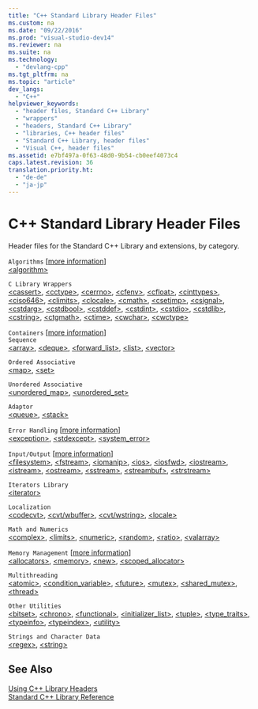 ```yaml
---
title: "C++ Standard Library Header Files"
ms.custom: na
ms.date: "09/22/2016"
ms.prod: "visual-studio-dev14"
ms.reviewer: na
ms.suite: na
ms.technology: 
  - "devlang-cpp"
ms.tgt_pltfrm: na
ms.topic: "article"
dev_langs: 
  - "C++"
helpviewer_keywords: 
  - "header files, Standard C++ Library"
  - "wrappers"
  - "headers, Standard C++ Library"
  - "libraries, C++ header files"
  - "Standard C++ Library, header files"
  - "Visual C++, header files"
ms.assetid: e7bf497a-0f63-48d0-9b54-cb0eef4073c4
caps.latest.revision: 36
translation.priority.ht: 
  - "de-de"
  - "ja-jp"
---
```

# C++ Standard Library Header Files
Header files for the Standard C++ Library and extensions, by category.  
  
 `Algorithms` [[more information](../vs140/algorithms--modern-c---.md)]  
 [\<algorithm>](../vs140/-algorithm-.md)  
  
 `C Library Wrappers`  
 [\<cassert>](../vs140/-cassert-.md), [\<cctype>](../vs140/-cctype-.md), [\<cerrno>](../vs140/-cerrno-.md), [\<cfenv>](../vs140/-cfenv-.md), [\<cfloat>](../vs140/-cfloat-.md), [\<cinttypes>](../vs140/-cinttypes-.md), [\<ciso646>](../vs140/-ciso646-.md), [\<climits>](../vs140/-climits-.md), [\<clocale>](../vs140/-clocale-.md), [\<cmath>](../vs140/-cmath-.md), [\<csetjmp>](../vs140/-csetjmp-.md), [\<csignal>](../vs140/-csignal-.md), [\<cstdarg>](../vs140/-cstdarg-.md), [\<cstdbool>](../vs140/-cstdbool-.md), [\<cstddef>](../vs140/-cstddef-.md), [\<cstdint>](../vs140/-cstdint-.md), [\<cstdio>](../vs140/-cstdio-.md), [\<cstdlib>](../vs140/-cstdlib-.md), [\<cstring>](../vs140/-cstring-.md), [\<ctgmath>](../vs140/-ctgmath-.md), [\<ctime>](../vs140/-ctime-.md), [\<cwchar>](../vs140/-cwchar-.md), [\<cwctype>](../vs140/-cwctype-.md)  
  
 `Containers` [[more information](../vs140/containers--modern-c---.md)]  
 `Sequence`  
 [\<array>](../vs140/-array-.md), [\<deque>](../vs140/-deque-.md), [\<forward_list>](../vs140/-forward_list-.md), [\<list>](../vs140/-list-.md), [\<vector>](../vs140/-vector-.md)  
  
 `Ordered Associative`  
 [\<map>](../vs140/-map-.md), [\<set>](../vs140/-set-.md)  
  
 `Unordered Associative`  
 [\<unordered_map>](../vs140/-unordered_map-.md), [\<unordered_set>](../vs140/-unordered_set-.md)  
  
 `Adaptor`  
 [\<queue>](../vs140/-queue-.md), [\<stack>](../vs140/-stack-.md)  
  
 `Error Handling` [[more information](../vs140/errors-and-exception-handling--modern-c---.md)]  
 [\<exception>](../vs140/-exception-.md), [\<stdexcept>](../vs140/-stdexcept-.md), [\<system_error>](../vs140/-system_error-.md)  
  
 `Input/Output` [[more information](../vs140/string-and-i-o-formatting--modern-c---.md)]  
 [\<filesystem>](../vs140/-filesystem-.md), [\<fstream>](../vs140/-fstream-.md), [\<iomanip>](../vs140/-iomanip-.md), [\<ios>](../vs140/-ios-.md), [\<iosfwd>](../vs140/-iosfwd-.md), [\<iostream>](../vs140/-iostream-.md), [\<istream>](../vs140/-istream-.md), [\<ostream>](../vs140/-ostream-.md), [\<sstream>](../vs140/-sstream-.md), [\<streambuf>](../vs140/-streambuf-.md), [\<strstream>](../vs140/-strstream-.md)  
  
 `Iterators Library`  
 [\<iterator>](../vs140/-iterator-.md)  
  
 `Localization`  
 [\<codecvt>](../vs140/-codecvt-.md), [\<cvt/wbuffer>](../vs140/-cvt-wbuffer-.md), [\<cvt/wstring>](../vs140/-cvt-wstring-.md), [\<locale>](../vs140/-locale-.md)  
  
 `Math and Numerics`  
 [\<complex>](../vs140/-complex-.md), [\<limits>](../vs140/-limits-.md), [\<numeric>](../vs140/-numeric-.md), [\<random>](../vs140/-random-.md), [\<ratio>](../vs140/-ratio-.md), [\<valarray>](../vs140/-valarray-.md)  
  
 `Memory Management` [[more information](../vs140/smart-pointers--modern-c---.md)]  
 [\<allocators>](../vs140/-allocators-.md), [\<memory>](../vs140/-memory-.md), [\<new>](../vs140/-new-.md), [\<scoped_allocator>](../vs140/-scoped_allocator-.md)  
  
 `Multithreading`  
 [\<atomic>](../vs140/-atomic-.md), [\<condition_variable>](../vs140/-condition_variable-.md), [\<future>](../vs140/-future-.md), [\<mutex>](../vs140/-mutex-.md), [\<shared_mutex>](../vs140/-shared_mutex-.md), [\<thread>](../vs140/-thread-.md)  
  
 `Other Utilities`  
 [\<bitset>](../vs140/-bitset-.md), [\<chrono>](../vs140/-chrono-.md), [\<functional>](../vs140/-functional-.md), [\<initializer_list>](../vs140/-initializer_list-.md), [\<tuple>](../vs140/-tuple-.md), [\<type_traits>](../vs140/-type_traits-.md), [\<typeinfo>](../vs140/-typeinfo-.md), [\<typeindex>](../vs140/-typeindex-.md), [\<utility>](../vs140/-utility-.md)  
  
 `Strings and Character Data`  
 [\<regex>](../vs140/-regex-.md), [\<string>](../vs140/-string-.md)  
  
## See Also  
 [Using C++ Library Headers](../vs140/using-c---library-headers.md)   
 [Standard C++ Library Reference](../vs140/c---standard-library-reference.md)
